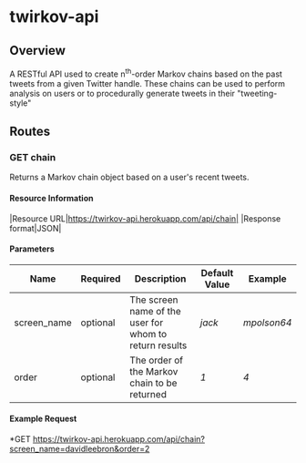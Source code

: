 # twirkov-api
## Overview
A RESTful API used to create n<sup>th</sup>-order Markov chains based on the past tweets from a given Twitter handle. These chains can be used to perform analysis on users or to procedurally generate tweets in their "tweeting-style"
## Routes
### GET chain
Returns a Markov chain object based on a user's recent tweets.
#### Resource Information
|Resource URL|https://twirkov-api.herokuapp.com/api/chain|
|Response format|JSON|
#### Parameters
|Name|Required|Description|Default Value|Example|
|----|--------|-----------|-------------|-------|
|screen_name|optional|The screen name of the user for whom to return results|*jack*|*mpolson64*|
|order|optional|The order of the Markov chain to be returned|*1*|*4*|
#### Example Request
*GET https://twirkov-api.herokuapp.com/api/chain?screen_name=davidleebron&order=2
